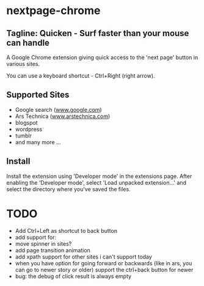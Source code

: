 # nextpage-chrome

## Tagline: Quicken - Surf faster than your mouse can handle

A Google Chrome extension giving quick access to the 'next page' button in 
various sites.

You can use a keyboard shortcut - Ctrl+Right (right arrow).

## Supported Sites
* Google search (www.google.com)
* Ars Technica (www.arstechnica.com)
* blogspot
* wordpress
* tumblr
* and many more ...

## Install
Install the extension using 'Developer mode' in the extensions page.
After enabling the 'Developer mode', select 'Load unpacked extension...' and 
select the directory where you've saved the files.

# TODO
* Add Ctrl+Left as shortcut to back button
* add support for: 
* move spinner in sites?
* add page transition animation
* add xpath support for other sites i can't support today
* when you have option for going forward or backwards (like in ars, you can go
  to newer story or older) support the ctrl+back button for newer
* bug: the debug of click result is always empty